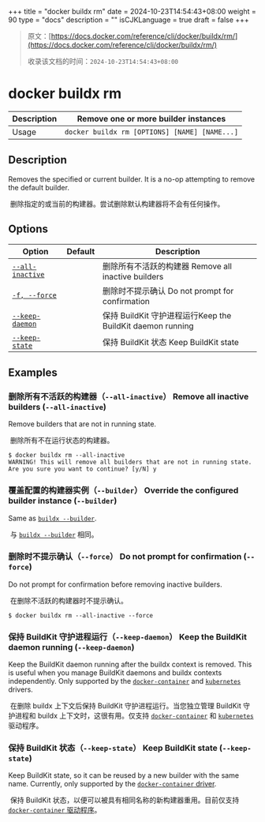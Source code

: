 +++
title = "docker buildx rm"
date = 2024-10-23T14:54:43+08:00
weight = 90
type = "docs"
description = ""
isCJKLanguage = true
draft = false
+++

> 原文：[https://docs.docker.com/reference/cli/docker/buildx/rm/](https://docs.docker.com/reference/cli/docker/buildx/rm/)
>
> 收录该文档的时间：`2024-10-23T14:54:43+08:00`

# docker buildx rm

| Description | Remove one or more builder instances          |
| :---------- | --------------------------------------------- |
| Usage       | `docker buildx rm [OPTIONS] [NAME] [NAME...]` |

## Description

Removes the specified or current builder. It is a no-op attempting to remove the default builder.

​	删除指定的或当前的构建器。尝试删除默认构建器将不会有任何操作。

## Options

| Option                                                       | Default | Description                                                |
| ------------------------------------------------------------ | ------- | ---------------------------------------------------------- |
| [`--all-inactive`](https://docs.docker.com/reference/cli/docker/buildx/rm/#all-inactive) |         | 删除所有不活跃的构建器 Remove all inactive builders        |
| [`-f, --force`](https://docs.docker.com/reference/cli/docker/buildx/rm/#force) |         | 删除时不提示确认 Do not prompt for confirmation            |
| [`--keep-daemon`](https://docs.docker.com/reference/cli/docker/buildx/rm/#keep-daemon) |         | 保持 BuildKit 守护进程运行Keep the BuildKit daemon running |
| [`--keep-state`](https://docs.docker.com/reference/cli/docker/buildx/rm/#keep-state) |         | 保持 BuildKit 状态 Keep BuildKit state                     |

## Examples

### 删除所有不活跃的构建器（`--all-inactive`） Remove all inactive builders (`--all-inactive`)

Remove builders that are not in running state.

​	删除所有不在运行状态的构建器。



```console
$ docker buildx rm --all-inactive
WARNING! This will remove all builders that are not in running state. Are you sure you want to continue? [y/N] y
```

### 覆盖配置的构建器实例（`--builder`） Override the configured builder instance (`--builder`)

Same as [`buildx --builder`](https://docs.docker.com/reference/cli/docker/buildx/#builder).

​	与 [`buildx --builder`](https://docs.docker.com/reference/cli/docker/buildx/#builder) 相同。

### 删除时不提示确认（`--force`） Do not prompt for confirmation (`--force`)

Do not prompt for confirmation before removing inactive builders.

​	在删除不活跃的构建器时不提示确认。

```console
$ docker buildx rm --all-inactive --force
```

### 保持 BuildKit 守护进程运行（`--keep-daemon`） Keep the BuildKit daemon running (`--keep-daemon`)

Keep the BuildKit daemon running after the buildx context is removed. This is useful when you manage BuildKit daemons and buildx contexts independently. Only supported by the [`docker-container`](https://docs.docker.com/build/drivers/docker-container/) and [`kubernetes`](https://docs.docker.com/build/drivers/kubernetes/) drivers.

​	在删除 buildx 上下文后保持 BuildKit 守护进程运行。当您独立管理 BuildKit 守护进程和 buildx 上下文时，这很有用。仅支持 [`docker-container`](https://docs.docker.com/build/drivers/docker-container/) 和 [`kubernetes`](https://docs.docker.com/build/drivers/kubernetes/) 驱动程序。

### 保持 BuildKit 状态（`--keep-state`） Keep BuildKit state (`--keep-state`)

Keep BuildKit state, so it can be reused by a new builder with the same name. Currently, only supported by the [`docker-container` driver](https://docs.docker.com/build/drivers/docker-container/).

​	保持 BuildKit 状态，以便可以被具有相同名称的新构建器重用。目前仅支持 [`docker-container` 驱动程序](https://docs.docker.com/build/drivers/docker-container/)。
